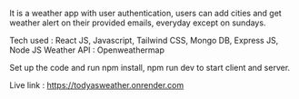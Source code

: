 It is a weather app with user authentication, users can add cities and get weather 
alert on their provided emails, everyday except on sundays. 


Tech used : React JS, Javascript, Tailwind CSS, Mongo DB, Express JS, Node JS
Weather API : Openweathermap 

Set up the code and run npm install, npm run dev to start client and server.

Live link : https://todyasweather.onrender.com
